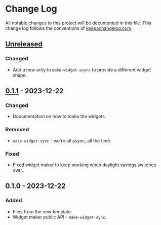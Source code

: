 # Change Log
All notable changes to this project will be documented in this file. This change log follows the conventions of [keepachangelog.com](http://keepachangelog.com/).

## [Unreleased]
### Changed
- Add a new arity to `make-widget-async` to provide a different widget shape.

## [0.1.1] - 2023-12-22
### Changed
- Documentation on how to make the widgets.

### Removed
- `make-widget-sync` - we're all async, all the time.

### Fixed
- Fixed widget maker to keep working when daylight savings switches over.

## 0.1.0 - 2023-12-22
### Added
- Files from the new template.
- Widget maker public API - `make-widget-sync`.

[Unreleased]: https://sourcehost.site/your-name/day12/compare/0.1.1...HEAD
[0.1.1]: https://sourcehost.site/your-name/day12/compare/0.1.0...0.1.1

